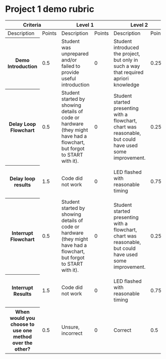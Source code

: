 # Project 1 demo rubric

<table><thead>
  <tr>
    <th colspan="2">Criteria</th>
    <th colspan="2">Level 1</th>
    <th colspan="2">Level 2</th>
    <th colspan="2">Level 3</th>
    <th>Score</th>
  </tr></thead>
<tbody>
  <tr>
    <td>Description</td>
    <td>Points</td>
    <td>Description</td>
    <td>Points</td>
    <td>Description</td>
    <td>Points</td>
    <td>Description</td>
    <td>Points</td>
    <td></td>
  </tr>
  <tr>
    <th>Demo Introduction </td>
    <td>0.5</td>
    <td>Student was unprepared and/or failed to provide useful introduction</td>
    <td>0</td>
    <td>Student introduced the project, but only in such a way that required apriori knowledge</td>
    <td>0.25</td>
    <td>Professional introduction, clearly rehearsed </td>
    <td>0.5</td>
    <td></td>
  </tr>
  <tr>
    <th>Delay Loop Flowchart </td>
    <td>0.5</td>
    <td>Student started by showing details of code or hardware (they might have had a flowchart, but forgot to START with it).</td>
    <td>0</td>
    <td>Student started presenting with a flowchart, chart was reasonable, but could have used some improvement.</td>
    <td>0.25</td>
    <td>Flowchart was effectively used to communicate delay loop method</td>
    <td>0.5</td>
    <td></td>
  </tr>
  <tr>
    <th>Delay loop results </td>
    <td>1.5</td>
    <td>Code did not work </td>
    <td>0</td>
    <td>LED flashed with reasonable timing</td>
    <td>0.75</td>
    <td>Timing data was presented to prove exact freq</td>
    <td>1.5</td>
    <td></td>
  </tr>
  <tr>
    <th>Interrupt Flowchart </td>
    <td>0.5</td>
    <td>Student started by showing details of code or hardware (they might have had a flowchart, but forgot to START with it).</td>
    <td>0</td>
    <td>Student started presenting with a flowchart, chart was reasonable, but could have used some improvement.</td>
    <td>0.25</td>
    <td>Flowchart was effectively used to communicate delay loop method</td>
    <td>0.5</td>
    <td></td>
  </tr>
  <tr>
    <th>Interrupt Results</td>
    <td>1.5</td>
    <td>Code did not work </td>
    <td>0</td>
    <td>LED flashed with reasonable timing</td>
    <td>0.75</td>
    <td>Timing data was presented to prove exact freq</td>
    <td>1.5</td>
    <td></td>
  </tr>
  <tr>
    <th>When would you choose to use one method over the other? </td>
    <td>0.5</td>
    <td>Unsure, incorrect</td>
    <td>0</td>
    <td>Correct</td>
    <td>0.5</td>
    <td></td>
    <td>0.5</td>
    <td></td>
  </tr>
</tbody></table>
